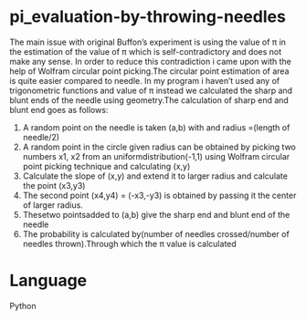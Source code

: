# pi_evaluation-by-throwing-needles

The main issue with original Buffon’s experiment is using the value of π in the estimation of the value of π which is self-contradictory and does not make any sense.  In order to reduce this contradiction i came upon with the help of Wolfram circular point picking.The circular point estimation of area is quite easier compared to needle.  In my program i haven’t used any of trigonometric functions and value of π instead we calculated the sharp and blunt ends of the needle using geometry.The calculation of sharp end and blunt end goes as follows:
1) A random point on the needle is taken (a,b) with and radius =(length of needle/2)
2) A random point in the circle given radius can be obtained by picking two numbers x1, x2 from an uniformdistribution(-1,1) using Wolfram circular point picking technique and calculating (x,y)
3) Calculate the slope of (x,y) and extend it to larger radius and calculate the point (x3,y3) 
4) The  second  point  (x4,y4)  =  (-x3,-y3)  is  obtained  by  passing  it  the  center  of  larger  radius.  
5) Thesetwo pointsadded to (a,b) give the sharp end and blunt end of the needle  
6) The probability is calculated by(number of needles crossed/number of needles thrown).Through which the π value is calculated

# Language
Python
